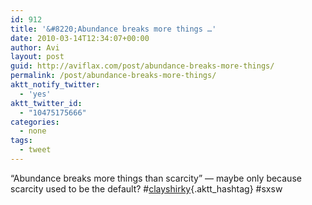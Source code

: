 ```yaml
---
id: 912
title: '&#8220;Abundance breaks more things …'
date: 2010-03-14T12:34:07+00:00
author: Avi
layout: post
guid: http://aviflax.com/post/abundance-breaks-more-things/
permalink: /post/abundance-breaks-more-things/
aktt_notify_twitter:
  - 'yes'
aktt_twitter_id:
  - "10475175666"
categories:
  - none
tags:
  - tweet
---
```

&#8220;Abundance breaks more things than scarcity&#8221; — maybe only because scarcity used to be the default? #[clayshirky](http://search.twitter.com/search?q=%23clayshirky){.aktt_hashtag} #sxsw